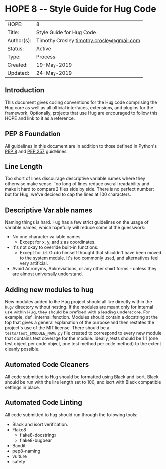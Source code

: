 # HOPE 8 -- Style Guide for Hug Code

|             |                                             |
| ------------| ------------------------------------------- |
| HOPE:       | 8                                           |
| Title:      | Style Guide for Hug Code                    |
| Author(s):  | Timothy Crosley <timothy.crosley@gmail.com> |
| Status:     | Active                                      |
| Type:       | Process                                     |
| Created:    | 19-May-2019                                 |
| Updated:    | 24-May-2019                                 |

## Introduction

This document gives coding conventions for the Hug code comprising the Hug core as well as all official interfaces, extensions, and plugins for the framework.
Optionally, projects that use Hug are encouraged to follow this HOPE and link to it as a reference.

## PEP 8 Foundation

All guidelines in this document are in addition to those defined in Python's [PEP 8](https://www.python.org/dev/peps/pep-0008/) and [PEP 257](https://www.python.org/dev/peps/pep-0257/) guidelines.

## Line Length

Too short of lines discourage descriptive variable names where they otherwise make sense.
Too long of lines reduce overall readability and make it hard to compare 2 files side by side.
There is no perfect number: but for Hug, we've decided to cap the lines at 100 characters.

## Descriptive Variable names

Naming things is hard. Hug has a few strict guidelines on the usage of variable names, which hopefully will reduce some of the guesswork:
- No one character variable names.
    - Except for x, y, and z as coordinates.
- It's not okay to override built-in functions.
    - Except for `id`. Guido himself thought that shouldn't have been moved to the system module. It's too commonly used, and alternatives feel very artificial.
- Avoid Acronyms, Abbreviations, or any other short forms - unless they are almost universally understand.

## Adding new modules to hug

New modules added to the Hug project should all live directly within the `hug/` directory without nesting. If the modules are meant only for internal use within Hug, they should be prefixed with a leading underscore. For example, def _internal_function. Modules should contain a docstring at the top that gives a general explanation of the purpose and then restates the project's use of the MIT license.
There should be a `tests/test_$MODULE_NAME.py` file created to correspond to every new module that contains test coverage for the module. Ideally, tests should be 1:1 (one test object per code object, one test method per code method) to the extent cleanly possible.

## Automated Code Cleaners

All code submitted to Hug should be formatted using Black and isort.
Black should be run with the line length set to 100, and isort with Black compatible settings in place.

## Automated Code Linting

All code submitted to hug should run through the following tools:

- Black and isort verification.
- Flake8
   - flake8-docstrings
   - flake8-bugbear
- Bandit
- pep8-naming
- vulture
- safety
